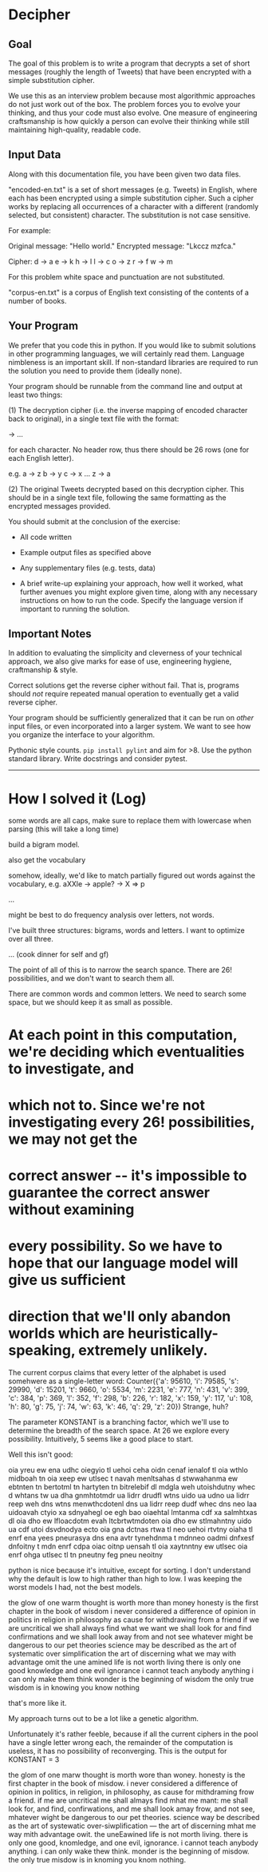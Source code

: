 Decipher
========

Goal
----
The goal of this problem is to write a program that decrypts a set of
short messages (roughly the length of Tweets) that have been encrypted
with a simple substitution cipher.

We use this as an interview problem because most algorithmic
approaches do not just work out of the box.  The problem forces you to
evolve your thinking, and thus your code must also evolve.  One
measure of engineering craftsmanship is how quickly a person can
evolve their thinking while still maintaining high-quality, readable
code.


Input Data
----------
Along with this documentation file, you have been given two data files.

"encoded-en.txt" is a set of short messages (e.g. Tweets) in English,
where each has been encrypted using a simple substitution cipher. Such
a cipher works by replacing all occurrences of a character with a
different (randomly selected, but consistent) character. The
substitution is not case sensitive.

For example:

Original message: "Hello world."
Encrypted message: "Lkccz mzfca."

Cipher:
d -> a
e -> k
h -> l
l -> c
o -> z
r -> f
w -> m

For this problem white space and punctuation are not substituted.

"corpus-en.txt" is a corpus of English text consisting of the contents
of a number of books.


Your Program
------------
We prefer that you code this in python.  If you would like to submit
solutions in other programming languages, we will certainly read them.
Language nimbleness is an important skill.  If non-standard libraries
are required to run the solution you need to provide them (ideally
none).

Your program should be runnable from the command line and output at
least two things:

(1) The decryption cipher (i.e. the inverse mapping of encoded
character back to original), in a single text file with the format:

<encrypted> -> <decrypted>
...

for each character. No header row, thus there should be 26 rows (one
for each English letter).

e.g.
a -> z
b -> y
c -> x
...
z -> a

(2) The original Tweets decrypted based on this decryption cipher.
This should be in a single text file, following the same formatting as
the encrypted messages provided.


You should submit at the conclusion of the exercise:

- All code written

- Example output files as specified above

- Any supplementary files (e.g. tests, data)

- A brief write-up explaining your approach, how well it worked, what
  further avenues you might explore given time, along with any
  necessary instructions on how to run the code. Specify the language
  version if important to running the solution.



Important Notes
---------------

In addition to evaluating the simplicity and cleverness of your
technical approach, we also give marks for ease of use, engineering
hygiene, craftmanship & style.

Correct solutions get the reverse cipher without fail.  That is,
programs should *not* require repeated manual operation to eventually
get a valid reverse cipher.

Your program should be sufficiently generalized that it can be run on
*other* input files, or even incorporated into a larger system.  We
want to see how you organize the interface to your algorithm.

Pythonic style counts.  `pip install pylint` and aim for >8.  Use the
python standard library.  Write docstrings and consider pytest.



---------------


# How I solved it (Log)

some words are all caps, make sure to replace them with lowercase when parsing (this will take a long time)

build a bigram model.

also get the vocabulary

somehow, ideally, we'd like to match partially figured out words against the vocabulary, e.g. aXXle -> apple? -> X => p

...

might be best to do frequency analysis over letters, not words.

I've built three structures: bigrams, words and letters. I want to optimize over all three.

... (cook dinner for self and gf)

The point of all of this is to narrow the search spance. There are 26! possibilities, and we don't want to search them all.

There are common words and common letters. We need to search some space, but we should keep it as small as possible.

# At each point in this computation, we're deciding which eventualities to investigate, and
# which not to. Since we're not investigating every 26! possibilities, we may not get the
# correct answer -- it's impossible to guarantee the correct answer without examining
# every possibility. So we have to hope that our language model will give us sufficient
# direction that we'll only abandon worlds which are heuristically-speaking, extremely unlikely.

The current corpus claims that every letter of the alphabet is used somehwere as a single-letter word:
Counter({'a': 95610, 'i': 79585, 's': 29990, 'd': 15201, 't': 9660, 'o': 5534, 'm': 2231, 'e': 777, 'n': 431, 'v': 399, 'c': 384, 'p': 369, 'l': 352, 'f': 298, 'b': 226, 'r': 182, 'x': 159, 'y': 117, 'u': 108, 'h': 80, 'g': 75, 'j': 74, 'w': 63, 'k': 46, 'q': 29, 'z': 20})
Strange, huh?

The parameter KONSTANT is a branching factor, which we'll use to determine the breadth of the search space. At 26 we explore every possibility.
Intuitively, 5 seems like a good place to start.

Well this isn't good:

oia yreu ew ena udhc oiegyio tl uehoi ceha oidn cenaf   ienalof tl oia wthlo midboah tn oia xeep ew utlsec   t navah menltsahas d stwwahanma ew ebtnten tn bertotml  tn hartyten  tn bitrelebif  dl mdgla weh utoishdutny whec d whtans   tw ua dha gnmhtotmdr ua lidrr drudfl wtns uido ua udno  ua lidrr reep weh  dns wtns  menwthcdotenl  dns ua lidrr reep dudf whec  dns neo laa  uidoavah ctyio xa sdnyahegl oe egh bao oiaehtal   lmtanma cdf xa salmhtxas dl oia dho ew lfloacdotm evah ltcbrtwtmdoten     oia dho ew stlmahntny uido ua cdf utoi dsvdnodya ecto   oia gna dctnas rtwa tl neo uehoi rtvtny   oiaha tl enrf ena yees  pneurasya  dns ena avtr  tynehdnma   t mdnneo oadmi dnfxesf dnfoitny  t mdn enrf cdpa oiac oitnp   uensah tl oia xaytnntny ew utlsec   oia enrf ohga utlsec tl tn pneutny feg pneu neoitny

python is nice because it's intuitive, except for sorting. I don't understand why the default is low to high rather than high to low. I was keeping the worst models I had, not the best models.

the glow of one warm thought is worth more than money   honesty is the first chapter in the book of wisdom   i never considered a difference of opinion in politics  in religion  in philosophy  as cause for withdrawing from a friend   if we are uncritical we shall always find what we want  we shall look for  and find  confirmations  and we shall look away from  and not see  whatever might be dangerous to our pet theories   science may be described as the art of systematic over simplification     the art of discerning what we may with advantage omit   the une amined life is not worth living   there is only one good  knowledge  and one evil  ignorance   i cannot teach anybody anything  i can only make them think   wonder is the beginning of wisdom   the only true wisdom is in knowing you know nothing

that's more like it.

My approach turns out to be a lot like a genetic algorithm.

Unfortunately it's rather feeble, because if all the current ciphers in the pool have a single letter wrong each, the remainder of the computation is useless, it has no possibility of reconverging. This is the output for KONSTANT = 3

the glom of one marw thought is morth wore than woney.	honesty is the first chapter in the book of misdow.	i never considered a difference of opinion in politics, in religion, in philosophy, as cause for mithdraming frow a friend.	if me are uncritical me shall almays find mhat me mant: me shall look for, and find, confirwations, and me shall look amay frow, and not see, mhatever wight be dangerous to our pet theories.	science way be described as the art of systewatic over-siwplification — the art of discerning mhat me way mith advantage owit.	the uneEawined life is not morth living.	there is only one good, knomledge, and one evil, ignorance.	i cannot teach anybody anything. i can only wake thew think.	monder is the beginning of misdow.	the only true misdow is in knoming you knom nothing.



